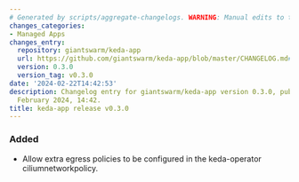 ```yaml
---
# Generated by scripts/aggregate-changelogs. WARNING: Manual edits to this files will be overwritten.
changes_categories:
- Managed Apps
changes_entry:
  repository: giantswarm/keda-app
  url: https://github.com/giantswarm/keda-app/blob/master/CHANGELOG.md#030---2024-02-22
  version: 0.3.0
  version_tag: v0.3.0
date: '2024-02-22T14:42:53'
description: Changelog entry for giantswarm/keda-app version 0.3.0, published on 22
  February 2024, 14:42.
title: keda-app release v0.3.0
---
```


### Added
- Allow extra egress policies to be configured in the keda-operator ciliumnetworkpolicy.
